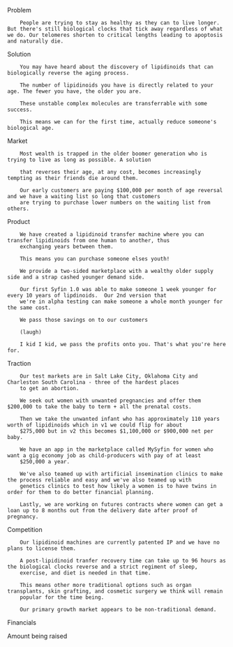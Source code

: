 Problem

        People are trying to stay as healthy as they can to live longer. But there's still biological clocks that tick away regardless of what we do. Our telomeres shorten to critical lengths leading to apoptosis and naturally die.

Solution

        You may have heard about the discovery of lipidinoids that can biologically reverse the aging process.

        The number of lipidinoids you have is directly related to your age. The fewer you have, the older you are. 

        These unstable complex molecules are transferrable with some success.

        This means we can for the first time, actually reduce someone's biological age.

Market

        Most wealth is trapped in the older boomer generation who is trying to live as long as possible. A solution

        that reverses their age, at any cost, becomes increasingly tempting as their friends die around them.

        Our early customers are paying $100,000 per month of age reversal and we have a waiting list so long that customers
        are trying to purchase lower numbers on the waiting list from others.

Product

        We have created a lipidinoid transfer machine where you can transfer lipidinoids from one human to another, thus
        exchanging years between them.

        This means you can purchase someone elses youth!

        We provide a two-sided marketplace with a wealthy older supply side and a strap cashed younger demand side.

        Our first Syfin 1.0 was able to make someone 1 week younger for every 10 years of lipdinoids.  Our 2nd version that
        we're in alpha testing can make someone a whole month younger for the same cost.

        We pass those savings on to our customers 

        (laugh)

        I kid I kid, we pass the profits onto you. That's what you're here for.

Traction

        Our test markets are in Salt Lake City, Oklahoma City and Charleston South Carolina - three of the hardest places
        to get an abortion.

        We seek out women with unwanted pregnancies and offer them $200,000 to take the baby to term + all the prenatal costs.

        Then we take the unwanted infant who has approximately 110 years worth of lipidinoids which in v1 we could flip for about
        $275,000 but in v2 this becomes $1,100,000 or $900,000 net per baby.

        We have an app in the marketplace called MySyfin for women who want a gig economy job as child-producers with pay of at least
        $250,000 a year.  

        We've also teamed up with artificial insemination clinics to make the process reliable and easy and we've also teamed up with
        genetics clinics to test how likely a women is to have twins in order for them to do better financial planning.

        Lastly, we are working on futures contracts where women can get a loan up to 8 months out from the delivery date after proof of pregnancy.

Competition

        Our lipidinoid machines are currently patented IP and we have no plans to license them. 

        A post-lipidinoid tranfer recovery time can take up to 96 hours as the biological clocks reverse and a strict regiment of sleep, 
        exercise, and diet is needed in that time.

        This means other more traditional options such as organ transplants, skin grafting, and cosmetic surgery we think will remain 
        popular for the time being.

        Our primary growth market appears to be non-traditional demand.

Financials

Amount being raised
